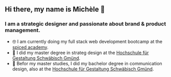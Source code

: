 ## Hi there, my name is Michèle 👋

### I am a strategic designer and passionate about brand & product management.

- 🤓 I am currently doing my full stack web development bootcamp at the [spiced academy](https://www.spiced-academy.com/de).
- 🤍 I did my master degree in strateg design at the [Hochschule für Gestaltung Schwäbisch Gmünd](https://www.hfg-gmuend.de/).
- 🧡 Befor my master studies, I did my bachelor degree in communication design, also at the [Hochschule für Gestaltung Schwäbisch Gmünd](https://www.hfg-gmuend.de/).

<!--
**mrietzl/mrietzl** is a ✨ _special_ ✨ repository because its `README.md` (this file) appears on your GitHub profile.

Here are some ideas to get you started:

- 🔭 I’m currently working on ...
- 🌱 I’m currently learning ...
- 👯 I’m looking to collaborate on ...
- 🤔 I’m looking for help with ...
- 💬 Ask me about ...
- 📫 How to reach me: ...
- 😄 Pronouns: ...
- ⚡ Fun fact: ...
-->
